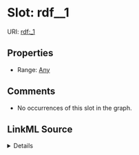 

# Slot: rdf__1





URI: [rdf:_1](http://www.w3.org/1999/02/22-rdf-syntax-ns#_1)



<!-- no inheritance hierarchy -->








## Properties

* Range: [Any](../classes/Any.md)





## Comments

* No occurrences of this slot in the graph.



## LinkML Source

<details>

```yaml
name: rdf__1
comments:
- No occurrences of this slot in the graph.
from_schema: okns:fiokg
exact_mappings:
- http://www.w3.org/1999/02/22-rdf-syntax-ns#_1
rank: 1000
slot_uri: rdf:_1
alias: rdf__1
range: Any

```
</details>